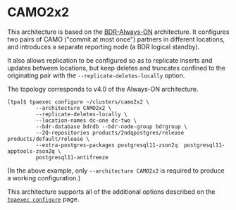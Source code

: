 CAMO2x2
=======

This architecture is based on the
[BDR-Always-ON](BDR-Always-ON.md) architecture. It configures two pairs
of CAMO ("commit at most once") partners in different locations, and
introduces a separate reporting node (a BDR logical standby).

It also allows replication to be configured so as to replicate inserts
and updates between locations, but keep deletes and truncates confined
to the originating pair with the ``--replicate-deletes-locally`` option.

The topology corresponds to v4.0 of the Always-ON architecture.

```
[tpa]$ tpaexec configure ~/clusters/camo2x2 \
         --architecture CAMO2x2 \
         --replicate-deletes-locally \
         --location-names dc-one dc-two \
         --bdr-database bdrdb --bdr-node-group bdrgroup \
         --2Q-repositories products/2ndqpostgres/release products/default/release \
         --extra-postgres-packages postgresql11-zson2q  postgresql11-apptools-zson2q \
         postgresql11-antifreeze
```

(In the above example, only ``--architecture CAMO2x2`` is required to
produce a working configuration.)

This architecture supports all of the additional options described on
the [``tpaexec configure``](tpaexec-configure.md) page.
